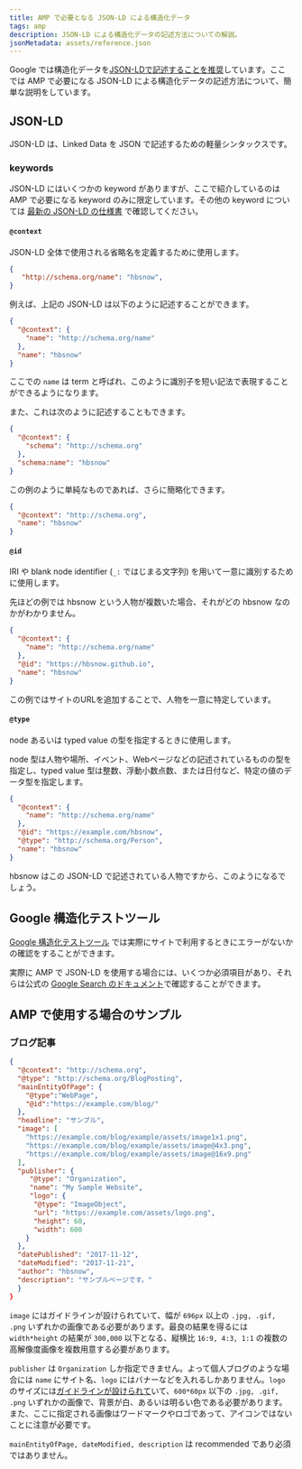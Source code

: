 ```yaml
---
title: AMP で必要となる JSON-LD による構造化データ
tags: amp
description: JSON-LD による構造化データの記述方法についての解説。
jsonMetadata: assets/reference.json
---
```


Google では構造化データを[JSON-LDで記述することを推奨](https://developers.google.com/search/docs/guides/intro-structured-data#structured-data-format)しています。ここでは AMP で必要になる JSON-LD による構造化データの記述方法について、簡単な説明をしています。

## JSON-LD

JSON-LD は、Linked Data を JSON で記述するための軽量シンタックスです。

### keywords

JSON-LD にはいくつかの keyword がありますが、ここで紹介しているのは AMP で必要になる keyword のみに限定しています。その他の keyword については [最新の JSON-LD の仕様書](https://json-ld.org/spec/latest/json-ld/#syntax-tokens-and-keywords) で確認してください。

#### `@context`

JSON-LD 全体で使用される省略名を定義するために使用します。

```json
{
   "http://schema.org/name": "hbsnow",
}
```

例えば、上記の JSON-LD は以下のように記述することができます。

```json
{
  "@context": {
    "name": "http://schema.org/name"
  },
  "name": "hbsnow"
}
```

ここでの `name` は term と呼ばれ、このように識別子を短い記法で表現することができるようになります。

また、これは次のように記述することもできます。

```json
{
  "@context": {
    "schema": "http://schema.org"
  },
  "schema:name": "hbsnow"
}
```

この例のように単純なものであれば、さらに簡略化できます。

```json
{
  "@context": "http://schema.org",
  "name": "hbsnow"
}
```

#### `@id`

IRI や blank node identifier (`_:` ではじまる文字列) を用いて一意に識別するために使用します。

先ほどの例では hbsnow という人物が複数いた場合、それがどの hbsnow なのかがわかりません。

```json
{
  "@context": {
    "name": "http://schema.org/name"
  },
  "@id": "https://hbsnow.github.io",
  "name": "hbsnow"
}
```

この例ではサイトのURLを追加することで、人物を一意に特定しています。

#### `@type` 

node あるいは typed value の型を指定するときに使用します。

node 型は人物や場所、イベント、Webページなどの記述されているものの型を指定し、typed value 型は整数、浮動小数点数、または日付など、特定の値のデータ型を指定します。

```json
{
  "@context": {
    "name": "http://schema.org/name"
  },
  "@id": "https://example.com/hbsnow",
  "@type": "http://schema.org/Person",
  "name": "hbsnow"
}
```

hbsnow はこの JSON-LD で記述されている人物ですから、このようになるでしょう。

## Google 構造化テストツール

[Google 構造化テストツール](https://search.google.com/structured-data/testing-tool) では実際にサイトで利用するときにエラーがないかの確認をすることができます。

実際に AMP で JSON-LD を使用する場合には、いくつか必須項目があり、それらは公式の [Google Search のドキュメント](https://developers.google.com/search/docs/guides/)で確認することができます。

## AMP で使用する場合のサンプル

### ブログ記事

```json
{
  "@context": "http://schema.org",
  "@type": "http://schema.org/BlogPosting",
  "mainEntityOfPage": {
    "@type":"WebPage",
    "@id":"https://example.com/blog/"
  },
  "headline": "サンプル",
  "image": [
    "https://example.com/blog/example/assets/image1x1.png",
    "https://example.com/blog/example/assets/image@4x3.png",
    "https://example.com/blog/example/assets/image@16x9.png"
  ],
  "publisher": {
     "@type": "Organization",
     "name": "My Sample Website",
     "logo": {
      "@type": "ImageObject",
      "url": "https://example.com/assets/logo.png",
      "height": 60,
      "width": 600
    }
  },
  "datePublished": "2017-11-12",
  "dateModified": "2017-11-21",
  "author": "hbsnow",
  "description": "サンプルページです。"
  }
}
```

`image` にはガイドラインが設けられていて、幅が `696px` 以上の `.jpg, .gif, .png` いずれかの画像である必要があります。最良の結果を得るには `width*height` の結果が `300,000` 以下となる、縦横比 `16:9, 4:3, 1:1` の複数の高解像度画像を複数用意する必要があります。

`publisher` は `Organization` しか指定できません。よって個人ブログのような場合には `name` にサイト名、`logo` にはバナーなどを入れるしかありません。`logo` のサイズには[ガイドラインが設けられて](https://developers.google.com/search/docs/data-types/articles#logo-guidelines)いて、`600*60px` 以下の `.jpg, .gif, .png` いずれかの画像で、背景が白、あるいは明るい色である必要があります。また、ここに指定される画像はワードマークやロゴであって、アイコンではないことに注意が必要です。

`mainEntityOfPage, dateModified, description` は recommended であり必須ではありません。
